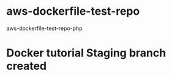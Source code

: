 # aws-dockerfile-test-repo
aws-dockerfile-test-repo-php

Docker tutorial 
Staging branch created
================
